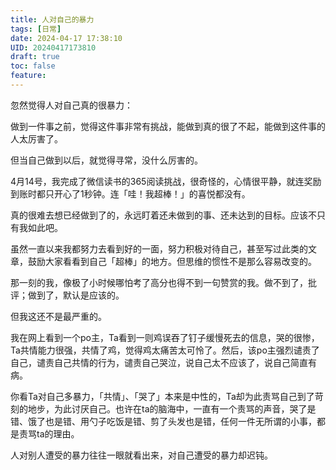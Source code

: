 ```yaml
---
title: 人对自己的暴力
tags: [日常]
date: 2024-04-17 17:38:10
UID: 20240417173810
draft: true
toc: false
feature: 
---
```

忽然觉得人对自己真的很暴力：

做到一件事之前，觉得这件事非常有挑战，能做到真的很了不起，能做到这件事的人太厉害了。

但当自己做到以后，就觉得寻常，没什么厉害的。

4月14号，我完成了微信读书的365阅读挑战，很奇怪的，心情很平静，就连奖励到账时都只开心了1秒钟。连「哇！我超棒！」的喜悦都没有。

真的很难去想已经做到了的，永远盯着还未做到的事、还未达到的目标。应该不只有我如此吧。

虽然一直以来我都努力去看到好的一面，努力积极对待自己，甚至写过此类的文章，鼓励大家看看到自己「超棒」的地方。但思维的惯性不是那么容易改变的。

那一刻的我，像极了小时候哪怕考了高分也得不到一句赞赏的我。做不到了，批评；做到了，默认是应该的。

但我这还不是最严重的。

我在网上看到一个po主，Ta看到一则鸡误吞了钉子缓慢死去的信息，哭的很惨，Ta共情能力很强，共情了鸡，觉得鸡太痛苦太可怜了。然后，该po主强烈谴责了自己，谴责自己共情的行为，谴责自己哭泣，说自己太不应该了，说自己简直有病。

你看Ta对自己多暴力，「共情」、「哭了」本来是中性的，Ta却为此责骂自己到了苛刻的地步，为此讨厌自己。也许在ta的脑海中，一直有一个责骂的声音，哭了是错、饿了也是错、用勺子吃饭是错、剪了头发也是错，任何一件无所谓的小事，都是责骂ta的理由。

人对别人遭受的暴力往往一眼就看出来，对自己遭受的暴力却迟钝。